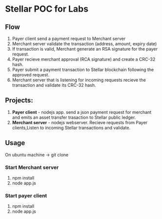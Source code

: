 # Stellar POC for Labs


## Flow

1. Payer client send a payment request to Merchant server
2. Merchant server validate the transaction (address, amount, expiry date) 
3. If transaction is valid, Merchant generate an RSA signature for the payer request.
4. Payer recieve merchant approval (RCA signature) and create a CRC-32 hash.
5. Payer submit a payment transaction to Stellar blockchain following the approved request.
6. Merchant server that is listening for incoming requests recieve the transaction and validate its CRC-32 hash.


## Projects:
1. **Payer client** - nodejs app.  send a json payment request for merchant and emits an asset transfer trasaction to Stellar public ledger.
2. **Merchant server** - nodejs webserver. Recieve requests from Payer clients,Listen to incoming Stellar transactions and validate.


## Usage

On ubuntu machine -> git clone

### Start Merchant server

1. npm install
2. node app.js

### Start payer client

1. npm install
2. node app.js


